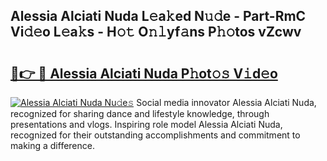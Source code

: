 ## Alessia Alciati Nuda L𝚎a𝚔ed N𝚞𝚍e - Part-RmC Vi𝚍𝚎o L𝚎a𝚔s - H𝚘𝚝 O𝚗𝚕yf𝚊ns P𝚑𝚘tos vZcwv

# <h2><a href="http://kf2c9um.oniu.top/?m=Alessia+Alciati+Nuda">🔗👉 🔴 Alessia Alciati Nuda P𝚑ot𝚘𝚜 V𝚒d𝚎o</a></h2>

[![Alessia Alciati Nuda Nu𝚍e𝚜](https://i.imgur.com/0qMVB7G.gif)](http://kf2c9um.oniu.top/?m=Alessia+Alciati+Nuda)
Social media innovator Alessia Alciati Nuda, recognized for sharing dance and lifestyle knowledge, through presentations and vlogs. Inspiring role model Alessia Alciati Nuda, recognized for their outstanding accomplishments and commitment to making a difference.  
